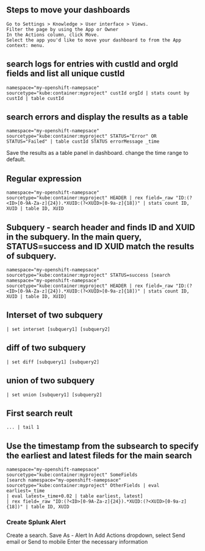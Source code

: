 ## Steps to move your dashboards
    Go to Settings > Knowledge > User interface > Views.
    Filter the page by using the App or Owner
    In the Actions column, click Move.
    Select the app you'd like to move your dashboard to from the App context: menu.
  
## search logs for entries with custId and orgId fields and list all unique custId
    namespace="my-openshift-namepsace" sourcetype="kube:container:myproject" custId orgId | stats count by custId | table custId
    
## search errors and display the results as a table
    namespace="my-openshift-namepsace" sourcetype="kube:container:myproject" STATUS="Error" OR STATUS="Failed" | table custId STATUS errorMessage _time
Save the results as a table panel in dashboard. change the time range to default.

## Regular expression
    namespace="my-openshift-namepsace" sourcetype="kube:container:myproject" HEADER | rex field=_raw "ID:(?<ID>[0-9A-Za-z]{24}).*XUID:(?<XUID>[0-9a-z]{18])" | stats count ID, XUID | table ID, XUID
    
## Subquery - search header and finds ID and XUID in the subquery. In the main query, STATUS=success and ID XUID match the results of subquery.
    namespace="my-openshift-namepsace" sourcetype="kube:container:myproject" STATUS=success [search namespace="my-openshift-namepsace" sourcetype="kube:container:myproject" HEADER | rex field=_raw "ID:(?<ID>[0-9A-Za-z]{24}).*XUID:(?<XUID>[0-9a-z]{18])" | stats count ID, XUID | table ID, XUID]
    
## Interset of two subquery
    | set interset [subquery1] [subquery2]

## diff of two subquery
    | set diff [subquery1] [subquery2]

## union of two subquery
    | set union [subquery1] [subquery2]
    
## First search reult
    ... | tail 1
    
## Use the timestamp from the subsearch to specify the earliest and latest fileds for the main search
    namespace="my-openshift-namepsace" sourcetype="kube:container:myproject" SomeFields 
    [search namespace="my-openshift-namepsace" sourcetype="kube:container:myproject" OtherFields | eval earliest=_time
    | eval latest=_time+0.02 | table earliest, latest]
    | rex field=_raw "ID:(?<ID>[0-9A-Za-z]{24}).*XUID:(?<XUID>[0-9a-z]{18])" | table ID, XUID
    
### Create Splunk Alert
   Create a search.
   Save As - Alert
   In Add Actions dropdown, select Send email or Send to mobile
   Enter the necessary information
   
